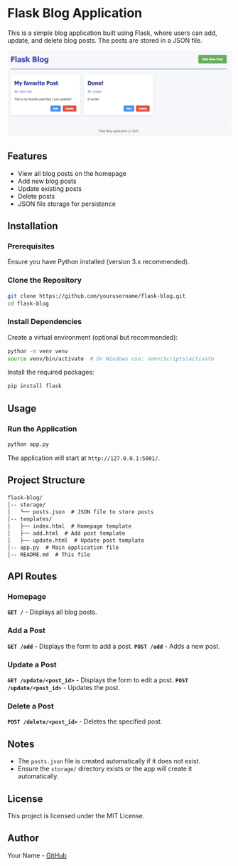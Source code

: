 # Flask Blog Application

This is a simple blog application built using Flask, where users can add, update, and delete blog posts. The posts are stored in a JSON file.

![Flask Blog Screenshot](images/pictureofapp.png)

## Features
- View all blog posts on the homepage
- Add new blog posts
- Update existing posts
- Delete posts
- JSON file storage for persistence

## Installation
### Prerequisites
Ensure you have Python installed (version 3.x recommended).

### Clone the Repository
```bash
git clone https://github.com/yourusername/flask-blog.git
cd flask-blog
```

### Install Dependencies
Create a virtual environment (optional but recommended):
```bash
python -m venv venv
source venv/bin/activate  # On Windows use: venv\Scripts\activate
```
Install the required packages:
```bash
pip install flask
```

## Usage
### Run the Application
```bash
python app.py
```
The application will start at `http://127.0.0.1:5001/`.

## Project Structure
```
flask-blog/
│-- storage/
│   └── posts.json  # JSON file to store posts
│-- templates/
│   ├── index.html  # Homepage template
│   ├── add.html  # Add post template
│   ├── update.html  # Update post template
│-- app.py  # Main application file
│-- README.md  # This file
```

## API Routes
### Homepage
**`GET /`** - Displays all blog posts.

### Add a Post
**`GET /add`** - Displays the form to add a post.
**`POST /add`** - Adds a new post.

### Update a Post
**`GET /update/<post_id>`** - Displays the form to edit a post.
**`POST /update/<post_id>`** - Updates the post.

### Delete a Post
**`POST /delete/<post_id>`** - Deletes the specified post.

## Notes
- The `posts.json` file is created automatically if it does not exist.
- Ensure the `storage/` directory exists or the app will create it automatically.

## License
This project is licensed under the MIT License.

## Author
Your Name - [GitHub](https://github.com/yourusername)

